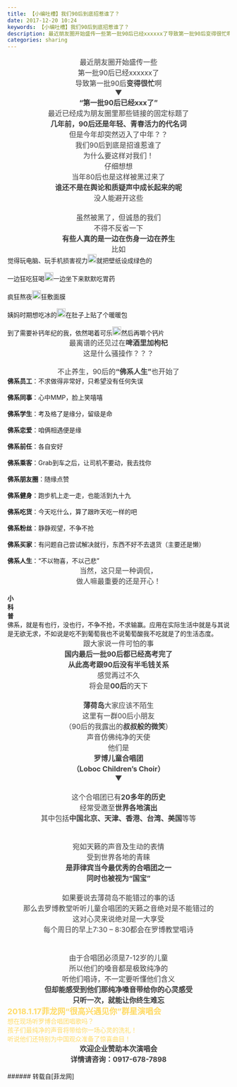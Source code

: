 ```yaml
---
title: 【小编吐槽】我们90后到底招惹谁了？
date: 2017-12-20 10:24
keywords: 【小编吐槽】我们90后到底招惹谁了？
description: 最近朋友圈开始盛传一些第一批90后已经xxxxxx了导致第一批90后变得很忙啊▼“第一批90后已经xxx了”最近已经成为朋友圈里那些链接的固定标题了几年前，90后还是年轻、青春活力的代名词但是今年却突然迈入了中年？？我们90后到底是招谁惹谁了为什么要这样对我们！仔细想想当年80后也是这样被黑过来了谁还不是在舆论和质疑声中成长起来的呢没人能避开这些虽然被黑了，但诚恳的我们不得不反省一下有些人真的是一边在伤身一边在养生比如觉得玩电脑、玩手机损害视力就把壁纸设成绿色的一边狂吃狂喝一边坐下来默默吃胃药疯狂熬夜狂敷面膜姨妈时期想吃冰的在肚子上贴了个暖暖包到了需要补钙年纪的我，依然喝着可乐然后再嚼个钙片最离谱的还见过在啤酒里加枸杞这是什么骚操作？？？不止养生，90后的“佛系人生”也开始了佛系员工：不求做得非常好，只希望没有任何失误佛系同事：心中MMP，脸上笑嘻嘻佛系学生：考及格了是缘分，留级是命佛系恋爱：咱俩相遇便是缘佛系前任：各自安好佛系乘客：Grab到车之后，让司机不要动，我去找你佛系朋友圈：随缘点赞佛系健身：跑步机上走一走，也能活到九十九佛系吃货：今天吃什么，算了跟昨天吃一样的吧佛系粉丝：静静观望，不争不抢佛系买家：有问题自己尝试解决就行，东西不好不去退货（主要还是懒）佛系人生：“不以物喜，不以己悲”当然，这只是一种调侃，做人嘛最重要的还是开心！小科普佛系，就是有也行，没也行，不争不抢，不求输赢。应用在实际生活中就是与其说是无欲无求，不如说是吃不到葡萄我也不说葡萄酸我不吃就是了的生活态度。跟大家说一件可怕的事国内最后一批90后都已经高考完了从此高考跟90后没有半毛钱关系感觉再过不久将会是00后的天下 薄荷岛大家应该不陌生这里有一群00后小朋友（90后的我露出的叔叔般的微笑）声音仿佛纯净的天使他们是罗博儿童合唱团（Loboc Children’s Choir）▼这个合唱团已有20多年的历史经常受邀至世界各地演出其中包括中国北京、天津、香港、台湾、美国等等宛如天籁的声音及生动的表情受到世界各地的青睐是菲律宾当今最优秀的合唱团之一同时也被视为“国宝”如果要说去薄荷岛不能错过的事的话那么去罗博教堂听听儿童合唱团的天籁之音绝对是不能错过的这对心灵来说绝对是一大享受每个周日的早上7:30 – 8:30都会在罗博教堂唱诗由于合唱团必须是7-12岁的儿童所以他们的嗓音都是极致纯净的听他们唱诗，不一定要听懂他们含义但却能感受到他们那纯净嗓音带给你的心灵感受只听一次，就能让你终生难忘2018.1.17菲龙网“很高兴遇见你”群星演唱会想在现场听罗博合唱团唱歌吗？孩子们最纯净的声音将带给你一场心灵的洗礼！听说他们还特别为中国观众准备了惊喜曲目！欢迎企业赞助本次演唱会详情请咨询：0917-678-7898
categories: sharing
---
```

<td class="t_f" id="postmessage_1045996">

<div align="center"><font style="color:rgb(62, 62, 62)"><font face="&amp;quot"><font style="font-size:16px">最近朋友圈开始盛传一些</font></font></font></div><div align="center"><font style="color:rgb(62, 62, 62)"><font face="&amp;quot"><font style="font-size:16px">第一批90后已经xxxxxx了</font></font></font></div><div align="center"><font style="color:rgb(62, 62, 62)"><font face="&amp;quot"><font style="font-size:16px">导致第一批90后<strong>变得很忙</strong>啊</font></font></font></div><div align="center"><font style="color:rgb(62, 62, 62)"><font face="&amp;quot"><font style="font-size:16px">▼<br/>
</font></font></font></div><div align="center"><font style="color:rgb(62, 62, 62)"><font face="&amp;quot"><font style="font-size:16px"><img alt="" border="0" class="zoom" data-cf-modified-9b8a9944c3a827f66ca1fcc7-="" file="https://mmbiz.qpic.cn/mmbiz_jpg/op3B1BX18tJ13bsETefAsDuBr2Ges6wZXKicR09yliakAMp0FyicTReicWoXKMnBHrCWMjZHIDNiaMZ8xov2sLic3PYQ/0?wx_fmt=jpeg" id="aimg_C7pPs" lazyloadthumb="1" onclick="" onmouseover="" src="https://mmbiz.qpic.cn/mmbiz_jpg/op3B1BX18tJ13bsETefAsDuBr2Ges6wZXKicR09yliakAMp0FyicTReicWoXKMnBHrCWMjZHIDNiaMZ8xov2sLic3PYQ/0?wx_fmt=jpeg"/></font></font></font></div><div align="center"><font style="color:rgb(62, 62, 62)"><font face="&amp;quot"><font style="font-size:16px"><img alt="" border="0" class="zoom" data-cf-modified-9b8a9944c3a827f66ca1fcc7-="" file="https://mmbiz.qpic.cn/mmbiz_jpg/op3B1BX18tJ13bsETefAsDuBr2Ges6wZStc5tZ7ag6fZnzaq3ibhqlRSjZ8FpEp3K4sfM3LcFProJgPDcZp0hZA/0?wx_fmt=jpeg" id="aimg_OI7An" lazyloadthumb="1" onclick="" onmouseover="" src="https://mmbiz.qpic.cn/mmbiz_jpg/op3B1BX18tJ13bsETefAsDuBr2Ges6wZStc5tZ7ag6fZnzaq3ibhqlRSjZ8FpEp3K4sfM3LcFProJgPDcZp0hZA/0?wx_fmt=jpeg"/></font></font></font></div><div align="center"><font style="color:rgb(62, 62, 62)"><font face="&amp;quot"><font style="font-size:16px"><strong>“第一批90后已经xxx了”</strong></font></font></font></div><div align="center"><font style="color:rgb(62, 62, 62)"><font face="&amp;quot"><font style="font-size:16px">最近已经成为朋友圈里那些链接的固定标题了</font></font></font></div><div align="center"><font style="color:rgb(62, 62, 62)"><font face="&amp;quot"><font style="font-size:16px"><img alt="" border="0" class="zoom" data-cf-modified-9b8a9944c3a827f66ca1fcc7-="" file="https://mmbiz.qpic.cn/mmbiz_jpg/op3B1BX18tJ13bsETefAsDuBr2Ges6wZg2mKTfaSXFuHHoL7SHjynRBcC0Q9eeMia11Hvdqiah6IPFUjv1SHf5iaw/640?wx_fmt=jpeg&amp;tp=webp&amp;wxfrom=5&amp;wx_lazy=1" id="aimg_o2A2Z" lazyloadthumb="1" onclick="" onmouseover="" src="https://mmbiz.qpic.cn/mmbiz_jpg/op3B1BX18tJ13bsETefAsDuBr2Ges6wZg2mKTfaSXFuHHoL7SHjynRBcC0Q9eeMia11Hvdqiah6IPFUjv1SHf5iaw/640?wx_fmt=jpeg&amp;tp=webp&amp;wxfrom=5&amp;wx_lazy=1"/></font></font></font></div><div align="center"><font style="color:rgb(62, 62, 62)"><font face="&amp;quot"><font style="font-size:16px"><strong>几年前，90后还是年轻、青春活力的代名词</strong></font></font></font></div><div align="center"><font style="color:rgb(62, 62, 62)"><font face="&amp;quot"><font style="font-size:16px">但是今年却突然迈入了中年？？</font></font></font></div><div align="center"><font style="color:rgb(62, 62, 62)"><font face="&amp;quot"><font style="font-size:16px">我们90后到底是招谁惹谁了</font></font></font></div><div align="center"><font style="color:rgb(62, 62, 62)"><font face="&amp;quot"><font style="font-size:16px">为什么要这样对我们！</font></font></font></div><div align="center"><font style="color:rgb(62, 62, 62)"><font face="&amp;quot"><font style="font-size:16px"><img alt="" border="0" class="zoom" data-cf-modified-9b8a9944c3a827f66ca1fcc7-="" file="https://mmbiz.qpic.cn/mmbiz_jpg/op3B1BX18tJ13bsETefAsDuBr2Ges6wZzC7C5mOKjn4RMXfCpZxyrwViaaDlMG3E1jY5v1G5DYfXfs1X4ZbS1EA/640?wx_fmt=jpeg&amp;tp=webp&amp;wxfrom=5&amp;wx_lazy=1" id="aimg_py8Ww" lazyloadthumb="1" onclick="" onmouseover="" src="https://mmbiz.qpic.cn/mmbiz_jpg/op3B1BX18tJ13bsETefAsDuBr2Ges6wZzC7C5mOKjn4RMXfCpZxyrwViaaDlMG3E1jY5v1G5DYfXfs1X4ZbS1EA/640?wx_fmt=jpeg&amp;tp=webp&amp;wxfrom=5&amp;wx_lazy=1"/></font></font></font></div><div align="center"><font style="color:rgb(62, 62, 62)"><font face="&amp;quot"><font style="font-size:16px">仔细想想</font></font></font></div><div align="center"><font style="color:rgb(62, 62, 62)"><font face="&amp;quot"><font style="font-size:16px">当年80后也是这样被黑过来了</font></font></font></div><div align="center"><font style="color:rgb(62, 62, 62)"><font face="&amp;quot"><font style="font-size:16px"><strong>谁还不是在舆论和质疑声中成长起来的呢</strong></font></font></font></div><div align="center"><font style="color:rgb(62, 62, 62)"><font face="&amp;quot"><font style="font-size:16px">没人能避开这些</font></font></font></div><div align="center"><font style="color:rgb(62, 62, 62)"><font face="&amp;quot"><font style="font-size:16px"><br/>
</font></font></font></div><div align="center"><font style="color:rgb(62, 62, 62)"><font face="&amp;quot"><font style="font-size:16px">虽然被黑了，但诚恳的我们<br/>
</font></font></font></div><div align="center"><font style="color:rgb(62, 62, 62)"><font face="&amp;quot"><font style="font-size:16px">不得不反省一下</font></font></font></div><div align="center"><font style="color:rgb(62, 62, 62)"><font face="&amp;quot"><font style="font-size:16px"><strong>有些人真的是一边在伤身一边在养生</strong></font></font></font></div><div align="center"><font style="color:rgb(62, 62, 62)"><font face="&amp;quot"><font style="font-size:16px">比如</font></font></font></div><div align="left">觉得玩电脑、玩手机损害视力<img alt="" border="0" class="zoom" data-cf-modified-9b8a9944c3a827f66ca1fcc7-="" file="https://res.wx.qq.com/mpres/htmledition/images/icon/common/emotion_panel/smiley/smiley_0.png" height="20" id="aimg_DWxLZ" onclick="" onmouseover="" src="https://res.wx.qq.com/mpres/htmledition/images/icon/common/emotion_panel/smiley/smiley_0.png"/>就把壁纸设成绿色的</div><div align="left"><br/>
</div><div align="left">一边狂吃狂喝<img alt="" border="0" class="zoom" data-cf-modified-9b8a9944c3a827f66ca1fcc7-="" file="https://res.wx.qq.com/mpres/htmledition/images/icon/common/emotion_panel/smiley/smiley_0.png" height="20" id="aimg_ZEefN" onclick="" onmouseover="" src="https://res.wx.qq.com/mpres/htmledition/images/icon/common/emotion_panel/smiley/smiley_0.png"/>一边坐下来默默吃胃药</div><br/>
<div align="left">疯狂熬夜<img alt="" border="0" class="zoom" data-cf-modified-9b8a9944c3a827f66ca1fcc7-="" file="https://res.wx.qq.com/mpres/htmledition/images/icon/common/emotion_panel/smiley/smiley_0.png" height="20" id="aimg_j520c" onclick="" onmouseover="" src="https://res.wx.qq.com/mpres/htmledition/images/icon/common/emotion_panel/smiley/smiley_0.png"/>狂敷面膜</div><br/>
<div align="left">姨妈时期想吃冰的<img alt="" border="0" class="zoom" data-cf-modified-9b8a9944c3a827f66ca1fcc7-="" file="https://res.wx.qq.com/mpres/htmledition/images/icon/common/emotion_panel/smiley/smiley_0.png" height="20" id="aimg_TYx3a" onclick="" onmouseover="" src="https://res.wx.qq.com/mpres/htmledition/images/icon/common/emotion_panel/smiley/smiley_0.png"/>在肚子上贴了个暖暖包</div><br/>
<div align="left">到了需要补钙年纪的我，依然喝着可乐<img alt="" border="0" class="zoom" data-cf-modified-9b8a9944c3a827f66ca1fcc7-="" file="https://res.wx.qq.com/mpres/htmledition/images/icon/common/emotion_panel/smiley/smiley_0.png" height="20" id="aimg_X57D3" onclick="" onmouseover="" src="https://res.wx.qq.com/mpres/htmledition/images/icon/common/emotion_panel/smiley/smiley_0.png"/>然后再嚼个钙片</div><div align="center"><font style="color:rgb(62, 62, 62)"><font face="&amp;quot"><font style="font-size:16px">最离谱的还见过在<strong>啤酒里加枸杞</strong></font></font></font></div><div align="center"><font style="color:rgb(62, 62, 62)"><font face="&amp;quot"><font style="font-size:16px">这是什么骚操作？？？</font></font></font></div><div align="center"><font style="color:rgb(62, 62, 62)"></font></div><div align="center"><font style="color:rgb(62, 62, 62)"><font face="&amp;quot"><font style="font-size:16px"><img alt="" border="0" class="zoom" data-cf-modified-9b8a9944c3a827f66ca1fcc7-="" file="https://mmbiz.qpic.cn/mmbiz_jpg/op3B1BX18tJ13bsETefAsDuBr2Ges6wZ79j2R1L5spW5scPq6lxgwbAQ8XowffAnB18sVERCc0V72EdoApIZfQ/640?wx_fmt=jpeg&amp;tp=webp&amp;wxfrom=5&amp;wx_lazy=1" id="aimg_dk093" lazyloadthumb="1" onclick="" onmouseover="" src="https://mmbiz.qpic.cn/mmbiz_jpg/op3B1BX18tJ13bsETefAsDuBr2Ges6wZ79j2R1L5spW5scPq6lxgwbAQ8XowffAnB18sVERCc0V72EdoApIZfQ/640?wx_fmt=jpeg&amp;tp=webp&amp;wxfrom=5&amp;wx_lazy=1"/></font></font></font></div><br/>
<div align="center"><font style="color:rgb(62, 62, 62)"><font face="&amp;quot"><font style="font-size:16px">不止养生，90后的<strong>“佛系人生”</strong>也开始了</font></font></font></div><div align="center"><font style="color:rgb(62, 62, 62)"></font></div><div align="left"><strong>佛系员工</strong>：不求做得非常好，只希望没有任何失误</div><div align="left"><br/>
</div><div align="left"><strong>佛系同事</strong>：心中MMP，脸上笑嘻嘻</div><div align="left"><br/>
</div><div align="left"><strong>佛系学生</strong>：考及格了是缘分，留级是命</div><div align="left"><br/>
</div><div align="left"><strong>佛系恋爱</strong>：咱俩相遇便是缘</div><div align="left"><br/>
</div><div align="left"><strong>佛系前任</strong>：各自安好</div><div align="left"><br/>
</div><div align="left"><strong>佛系乘客</strong>：Grab到车之后，让司机不要动，我去找你</div><div align="left"><br/>
</div><div align="left"><strong>佛系朋友圈</strong>：随缘点赞</div><div align="left"><br/>
</div><div align="left"><strong>佛系健身</strong>：跑步机上走一走，也能活到九十九</div><div align="left"><br/>
</div><div align="left"><strong>佛系吃货</strong>：今天吃什么，算了跟昨天吃一样的吧</div><div align="left"><br/>
</div><div align="left"><strong>佛系粉丝</strong>：静静观望，不争不抢</div><div align="left"><br/>
</div><div align="left"><strong>佛系买家</strong>：有问题自己尝试解决就行，东西不好不去退货（主要还是懒）</div><div align="left"><br/>
</div><div align="left"><strong>佛系人生</strong>：“不以物喜，不以己悲”</div><div align="center"><font style="color:rgb(62, 62, 62)"><font face="&amp;quot"><font style="font-size:16px">当然，这只是一种调侃，</font></font></font></div><div align="center"><font style="color:rgb(62, 62, 62)"><font face="&amp;quot"><font style="font-size:16px">做人嘛最重要的还是开心！</font></font></font></div><br/>
<div align="left"><strong>小</strong></div><div align="left"><strong>科</strong></div><div align="left"><strong>普</strong></div><div align="left">佛系，就是有也行，没也行，不争不抢，不求输赢。应用在实际生活中就是与其说是无欲无求，不如说是吃不到葡萄我也不说葡萄酸我不吃就是了的生活态度。</div><div align="center"><font style="color:rgb(62, 62, 62)"><font face="&amp;quot"><font style="font-size:16px">跟大家说一件可怕的事<br/>
</font></font></font></div><div align="center"><font style="color:rgb(62, 62, 62)"><font face="&amp;quot"><font style="font-size:16px"><strong>国内最后一批90后都已经高考完了</strong></font></font></font></div><div align="center"><font style="color:rgb(62, 62, 62)"><font face="&amp;quot"><font style="font-size:16px"><strong>从此高考跟90后没有半毛钱关系</strong></font></font></font></div><div align="center"><font style="color:rgb(62, 62, 62)"><font face="&amp;quot"><font style="font-size:16px">感觉再过不久</font></font></font></div><div align="center"><font style="color:rgb(62, 62, 62)"><font face="&amp;quot"><font style="font-size:16px">将会是<strong>00后</strong>的天下</font></font></font></div><div align="center"><font style="color:rgb(62, 62, 62)"></font></div><div align="center"><font style="color:rgb(62, 62, 62)"><font face="&amp;quot"><font style="font-size:16px"><img alt="" border="0" class="zoom" data-cf-modified-9b8a9944c3a827f66ca1fcc7-="" file="https://mmbiz.qpic.cn/mmbiz_gif/op3B1BX18tJ13bsETefAsDuBr2Ges6wZ0nWsc8IX1wqjqYLFYu35Ld6ibkMw2hfBADzABIMffH3nx2SEGgQUhNw/0?wx_fmt=gif&amp;tp=webp&amp;wxfrom=5&amp;wx_lazy=1" id="aimg_A1EPp" lazyloadthumb="1" onclick="" onmouseover="" src="https://mmbiz.qpic.cn/mmbiz_gif/op3B1BX18tJ13bsETefAsDuBr2Ges6wZ0nWsc8IX1wqjqYLFYu35Ld6ibkMw2hfBADzABIMffH3nx2SEGgQUhNw/0?wx_fmt=gif&amp;tp=webp&amp;wxfrom=5&amp;wx_lazy=1"/></font></font></font></div><div align="center"><font style="color:rgb(62, 62, 62)"><font face="&amp;quot"><font style="font-size:16px"> <br/>
</font></font></font></div><div align="center"><font style="color:rgb(62, 62, 62)"><font face="&amp;quot"><font style="font-size:16px"><strong>薄荷岛</strong>大家应该不陌生</font></font></font></div><div align="center"><font style="color:rgb(62, 62, 62)"><font face="&amp;quot"><font style="font-size:16px">这里有一群00后小朋友</font></font></font></div><div align="center"><font style="color:rgb(62, 62, 62)"><font face="&amp;quot"><font style="font-size:16px">（90后的我露出的<strong>叔叔般的微笑</strong>）</font></font></font></div><div align="center"><font style="color:rgb(62, 62, 62)"></font></div><div align="center"><font style="color:rgb(62, 62, 62)"><font face="&amp;quot"><font style="font-size:16px"><img alt="" border="0" class="zoom" data-cf-modified-9b8a9944c3a827f66ca1fcc7-="" file="https://mmbiz.qpic.cn/mmbiz_gif/op3B1BX18tJ13bsETefAsDuBr2Ges6wZvprSHubiaRNjZXBe3EI0JOgkfgsNrVtx5omiaTEJfWjkHiaAsQLD7gRlg/0?wx_fmt=gif&amp;tp=webp&amp;wxfrom=5&amp;wx_lazy=1" id="aimg_l01t3" lazyloadthumb="1" onclick="" onmouseover="" src="https://mmbiz.qpic.cn/mmbiz_gif/op3B1BX18tJ13bsETefAsDuBr2Ges6wZvprSHubiaRNjZXBe3EI0JOgkfgsNrVtx5omiaTEJfWjkHiaAsQLD7gRlg/0?wx_fmt=gif&amp;tp=webp&amp;wxfrom=5&amp;wx_lazy=1"/></font></font></font></div><div align="center"><font style="color:rgb(62, 62, 62)"><font face="&amp;quot"><font style="font-size:16px">声音仿佛纯净的天使</font></font></font></div><div align="center"><font style="color:rgb(62, 62, 62)"><font face="&amp;quot"><font style="font-size:16px">他们是</font></font></font></div><div align="center"><font style="color:rgb(62, 62, 62)"><font face="&amp;quot"><font style="font-size:16px"><strong>罗博儿童合唱团</strong></font></font></font></div><div align="center"><font style="color:rgb(62, 62, 62)"><font face="&amp;quot"><font style="font-size:16px"><strong>（Loboc Children’s Choir）</strong></font></font></font></div><div align="center"><font style="color:rgb(62, 62, 62)"><font face="&amp;quot"><font style="font-size:16px">▼</font></font></font></div><div align="center"><font style="color:rgb(62, 62, 62)"><font face="&amp;quot"><font style="font-size:16px"><img alt="" border="0" class="zoom" data-cf-modified-9b8a9944c3a827f66ca1fcc7-="" file="https://mmbiz.qpic.cn/mmbiz_jpg/op3B1BX18tJ13bsETefAsDuBr2Ges6wZ8j3nWQiaIowDMtgUlUoL2iblTc3vjej7MxZDaJW2Ju7Q1tUe6RnfmCtQ/640?wx_fmt=jpeg&amp;tp=webp&amp;wxfrom=5&amp;wx_lazy=1" id="aimg_Oetiw" lazyloadthumb="1" onclick="" onmouseover="" src="https://mmbiz.qpic.cn/mmbiz_jpg/op3B1BX18tJ13bsETefAsDuBr2Ges6wZ8j3nWQiaIowDMtgUlUoL2iblTc3vjej7MxZDaJW2Ju7Q1tUe6RnfmCtQ/640?wx_fmt=jpeg&amp;tp=webp&amp;wxfrom=5&amp;wx_lazy=1"/></font></font></font></div><div align="center"><font style="color:rgb(62, 62, 62)"><font face="&amp;quot"><font style="font-size:16px"><br/>
</font></font></font></div><div align="center"><font style="color:rgb(62, 62, 62)"><font face="&amp;quot"><font style="font-size:16px">这个合唱团已有<strong>20多年</strong><strong>的历史</strong></font></font></font></div><div align="center"><font style="color:rgb(62, 62, 62)"><font face="&amp;quot"><font style="font-size:16px">经常受邀至<strong>世界各地演出</strong></font></font></font></div><div align="center"><font style="color:rgb(62, 62, 62)"><font face="&amp;quot"><font style="font-size:16px">其中包括<strong>中国北京、天津、香港、台湾、美国</strong>等等</font></font></font></div><div align="center"><font style="color:rgb(62, 62, 62)"><font face="&amp;quot"><font style="font-size:16px"><br/>
</font></font></font></div><div align="center"><font style="color:rgb(62, 62, 62)"></font></div><div align="center"><font style="color:rgb(62, 62, 62)"><font face="&amp;quot"><font style="font-size:16px"><img alt="" border="0" class="zoom" data-cf-modified-9b8a9944c3a827f66ca1fcc7-="" file="https://mmbiz.qpic.cn/mmbiz_jpg/op3B1BX18tJ13bsETefAsDuBr2Ges6wZKLcjmQUib16aHdmDOeucc4NuVkibCSO2X5SFcP9asV44H9aIszoFKERQ/0?wx_fmt=jpeg" id="aimg_z0jRr" lazyloadthumb="1" onclick="" onmouseover="" src="https://mmbiz.qpic.cn/mmbiz_jpg/op3B1BX18tJ13bsETefAsDuBr2Ges6wZKLcjmQUib16aHdmDOeucc4NuVkibCSO2X5SFcP9asV44H9aIszoFKERQ/0?wx_fmt=jpeg"/></font></font></font></div><div align="center"><font style="color:rgb(62, 62, 62)"><font face="&amp;quot"><font style="font-size:16px"><br/>
</font></font></font></div><div align="center"><font style="color:rgb(62, 62, 62)"><font face="&amp;quot"><font style="font-size:16px">宛如天籁的声音及生动的表情</font></font></font></div><div align="center"><font style="color:rgb(62, 62, 62)"><font face="&amp;quot"><font style="font-size:16px">受到世界各地的青睐</font></font></font></div><div align="center"><font style="color:rgb(62, 62, 62)"><font face="&amp;quot"><font style="font-size:16px"><strong>是菲律宾当今最优秀的合唱团之一</strong></font></font></font></div><div align="center"><font style="color:rgb(62, 62, 62)"><font face="&amp;quot"><font style="font-size:16px"><strong>同时也被视为“国宝”</strong></font></font></font></div><div align="center"><font style="color:rgb(62, 62, 62)"></font></div><div align="center"><font style="color:rgb(62, 62, 62)"></font></div><div align="center"><font style="color:rgb(62, 62, 62)"><font face="&amp;quot"><font style="font-size:16px"><img alt="" border="0" class="zoom" data-cf-modified-9b8a9944c3a827f66ca1fcc7-="" file="https://mmbiz.qpic.cn/mmbiz_jpg/op3B1BX18tJ13bsETefAsDuBr2Ges6wZHRyfIxibvqsibK3H9aoMYqQNW1MNbmsBqGS1O6amNC3QibMDID4oEicXyg/0?wx_fmt=jpeg" id="aimg_jBb4G" lazyloadthumb="1" onclick="" onmouseover="" src="https://mmbiz.qpic.cn/mmbiz_jpg/op3B1BX18tJ13bsETefAsDuBr2Ges6wZHRyfIxibvqsibK3H9aoMYqQNW1MNbmsBqGS1O6amNC3QibMDID4oEicXyg/0?wx_fmt=jpeg"/></font></font></font></div><div align="center"><font style="color:rgb(62, 62, 62)"><font face="&amp;quot"><font style="font-size:16px"><br/>
</font></font></font></div><div align="center"><font style="color:rgb(62, 62, 62)"><font face="&amp;quot"><font style="font-size:16px">如果要说去薄荷岛不能错过的事的话</font></font></font></div><div align="center"><font style="color:rgb(62, 62, 62)"><font face="&amp;quot"><font style="font-size:16px">那么去罗博教堂听听儿童合唱团的天籁之音绝对是不能错过的</font></font></font></div><div align="center"><font style="color:rgb(62, 62, 62)"><font face="&amp;quot"><font style="font-size:16px">这对心灵来说绝对是一大享受</font></font></font></div><div align="center"><font style="color:rgb(62, 62, 62)"><font face="&amp;quot"><font style="font-size:16px">每个周日的早上7:30 – 8:30都会在罗博教堂唱诗</font></font></font></div><div align="center"><font style="color:rgb(62, 62, 62)"><font face="&amp;quot"><font style="font-size:16px"><br/>
</font></font></font></div><div align="center"><font style="color:rgb(62, 62, 62)"></font></div><div align="center"><font style="color:rgb(62, 62, 62)"><font face="&amp;quot"><font style="font-size:16px"><img alt="" border="0" class="zoom" data-cf-modified-9b8a9944c3a827f66ca1fcc7-="" file="https://mmbiz.qpic.cn/mmbiz_jpg/op3B1BX18tJ13bsETefAsDuBr2Ges6wZicy2jWhdlH05wb3nMgBJ5QKel1BXEEp0m3vT1s5YzPacErevoIbogMQ/0?wx_fmt=jpeg" id="aimg_ybR66" lazyloadthumb="1" onclick="" onmouseover="" src="https://mmbiz.qpic.cn/mmbiz_jpg/op3B1BX18tJ13bsETefAsDuBr2Ges6wZicy2jWhdlH05wb3nMgBJ5QKel1BXEEp0m3vT1s5YzPacErevoIbogMQ/0?wx_fmt=jpeg"/></font></font></font></div><div align="center"><font style="color:rgb(62, 62, 62)"><font face="&amp;quot"><font style="font-size:16px"><br/>
</font></font></font></div><div align="center"><font style="color:rgb(62, 62, 62)"><font face="&amp;quot"><font style="font-size:16px">由于合唱团必须是7-12岁的儿童</font></font></font></div><div align="center"><font style="color:rgb(62, 62, 62)"><font face="&amp;quot"><font style="font-size:16px">所以他们的嗓音都是极致纯净的</font></font></font></div><div align="center"><font style="color:rgb(62, 62, 62)"><font face="&amp;quot"><font style="font-size:16px">听他们唱诗，不一定要听懂他们含义</font></font></font></div><div align="center"><font style="color:rgb(62, 62, 62)"><font face="&amp;quot"><font style="font-size:16px"><strong>但却能感受到他们那纯净嗓音带给你的心灵感受</strong></font></font></font></div><div align="center"><font style="color:rgb(62, 62, 62)"><font face="&amp;quot"><font style="font-size:16px"><strong>只听一次，就能让你终生难忘</strong></font></font></font></div><div align="left"><font style="color:rgb(255, 219, 103)"><font style="font-size:18px"><strong>2018.1.17菲龙网“很高兴遇见你”群星演唱会</strong></font></font></div><div align="left"><img alt="" border="0" class="zoom" data-cf-modified-9b8a9944c3a827f66ca1fcc7-="" file="https://mmbiz.qpic.cn/mmbiz_jpg/op3B1BX18tJ13bsETefAsDuBr2Ges6wZ79O1lTxBB6vEgh727BvlQiaTdZLyfjcBANL3Zkna9p2Nm9sMYGdPia7g/0?wx_fmt=jpeg" id="aimg_dhQfv" lazyloadthumb="1" onclick="" onmouseover="" src="https://mmbiz.qpic.cn/mmbiz_jpg/op3B1BX18tJ13bsETefAsDuBr2Ges6wZ79O1lTxBB6vEgh727BvlQiaTdZLyfjcBANL3Zkna9p2Nm9sMYGdPia7g/0?wx_fmt=jpeg"/></div><div align="left"><font style="color:rgb(255, 219, 103)"><font style="font-size:14px">想在现场听罗博合唱团唱歌吗？<br/>
</font></font></div><div align="left"><font style="color:rgb(255, 219, 103)"><font style="font-size:14px">孩子们最纯净的声音将带给你一场心灵的洗礼！</font></font></div><div align="left"><font style="color:rgb(255, 219, 103)"><font style="font-size:14px">听说他们还特别为中国观众准备了惊喜曲目！</font></font></div><div align="center"><font style="color:rgb(62, 62, 62)"><font face="&amp;quot"><font style="font-size:16px"><strong>欢迎企业赞助本次演唱会</strong></font></font></font></div><div align="center"><font style="color:rgb(62, 62, 62)"><font face="&amp;quot"><font style="font-size:16px"><strong>详情请咨询：0917-678-7898</strong></font></font></font></div><br/>
</td>
###### 转载自[菲龙网]